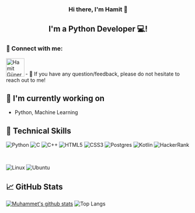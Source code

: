

<!--
### Hi there 👋
**hamitguner/hamitguner** is a ✨ _special_ ✨ repository because its `README.md` (this file) appears on your GitHub profile.

Here are some ideas to get you started:

- 🔭 I’m currently working on ...
- 🌱 I’m currently learning ...
- 👯 I’m looking to collaborate on ...
- 🤔 I’m looking for help with ...
- 💬 Ask me about ...
- 📫 How to reach me: ...
- 😄 Pronouns: ...
- ⚡ Fun fact: ...
-->

<!--<p align="right"> <img src="https://komarev.com/ghpvc/?username=salcimuhammeth&label=Profile%20views&color=0e75b6&style=flat" alt="salcimuhammeth" /> </p>

<p align="center"><img src="https://github.com/muhammetsalci/muhammetsalci/raw/main/Yaz%C4%B1%20Tahtas%C4%B1%20Ho%C5%9F%20Geldin%20Kanvas%20Banner%20(1).gif" alt="my banner"></a>
</p> -->

<h3 align="center">
Hi there, I'm Hamit 👋
</h3>

<h2 align="center">
I'm a Python Developer 💻!
</h2> 

### 🤝 Connect with me:



<a href="https://www.linkedin.com/in/hamitguner/" target="_blank" rel="noopener noreferrer"><img align="left" src="https://cliply.co/wp-content/uploads/2021/02/372102050_LINKEDIN_ICON_TRANSPARENT_1080.gif" alt="Hamit Güner | LinkedIn" width="50px"/></a>


</br>
</br>
- 💬 If you have any question/feedback, please do not hesitate to reach out to me!



## 🔭 I'm currently working on
- Python, Machine Learning

## 💼 Technical Skills


![Python](https://img.shields.io/badge/python-3670A0?style=for-the-badge&logo=python&logoColor=ffdd54)
![C](https://img.shields.io/badge/c-%2300599C.svg?style=for-the-badge&logo=c&logoColor=white)
![C++](https://img.shields.io/badge/c++-%2300599C.svg?style=for-the-badge&logo=c%2B%2B&logoColor=white)
![HTML5](https://img.shields.io/badge/html5-%23E34F26.svg?style=for-the-badge&logo=html5&logoColor=white)
![CSS3](https://img.shields.io/badge/css3-%231572B6.svg?style=for-the-badge&logo=css3&logoColor=white)
![Postgres](https://img.shields.io/badge/postgres-%23316192.svg?style=for-the-badge&logo=postgresql&logoColor=white)
![Kotlin](https://img.shields.io/badge/kotlin-%230095D5.svg?style=for-the-badge&logo=kotlin&logoColor=white)
![HackerRank](https://img.shields.io/badge/-Hackerrank-2EC866?style=for-the-badge&logo=HackerRank&logoColor=white)



</br>


![Linux](https://img.shields.io/badge/Linux-FCC624?style=for-the-badge&logo=linux&logoColor=black)
![Ubuntu](https://img.shields.io/badge/Ubuntu-E95420?style=for-the-badge&logo=ubuntu&logoColor=white)




## 📈 GitHub Stats 

[![Muhammet's github stats](https://github-readme-stats.vercel.app/api?username=hamitguner)](https://github.com/muhammetsalci)
![Top Langs](https://github-readme-stats.vercel.app/api/top-langs/?username=hamitguner&layout=compact) 